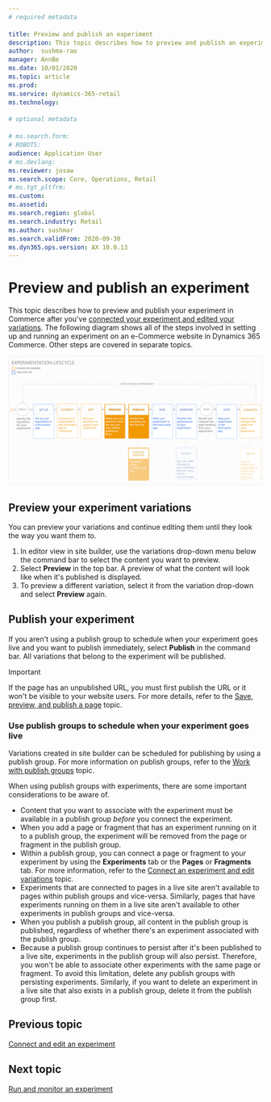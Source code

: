 ```yaml
---
# required metadata

title: Preview and publish an experiment
description: This topic describes how to preview and publish an experiment from Dynamics 365 Commerce.
author:  sushma-rao 
manager: AnnBe
ms.date: 10/01/2020
ms.topic: article
ms.prod: 
ms.service: dynamics-365-retail
ms.technology: 

# optional metadata

# ms.search.form: 
# ROBOTS: 
audience: Application User
# ms.devlang: 
ms.reviewer: josaw
ms.search.scope: Core, Operations, Retail
# ms.tgt_pltfrm: 
ms.custom: 
ms.assetid: 
ms.search.region: global
ms.search.industry: Retail
ms.author: sushmar
ms.search.validFrom: 2020-09-30
ms.dyn365.ops.version: AX 10.0.13
---
```


# Preview and publish an experiment

This topic describes how to preview and publish your experiment in Commerce after you've [connected your experiment and edited your variations](experimentation-connect-edit.md). The following diagram shows all of the steps involved in setting up and running an experiment on an e-Commerce website in Dynamics 365 Commerce. Other steps are covered in separate topics.

[ ![Experimentation user journey - Preview & Publish](./media/experimentation_preview_publish.svg) ](./media/experimentation_preview_publish.svg#lightbox)

## Preview your experiment variations
You can preview your variations and continue editing them until they look the way you want them to.

1. In editor view in site builder, use the variations drop-down menu below the command bar to select the content you want to preview. 
1. Select **Preview** in the top bar. A preview of what the content will look like when it's published is displayed.
1. To preview a different variation, select it from the variation drop-down and select **Preview** again.

## Publish your experiment
If you aren't using a publish group to schedule when your experiment goes live and you want to publish immediately, select **Publish** in the command bar. All variations that belong to the experiment will be published.
    
> [!IMPORTANT]
> If the page has an unpublished URL, you must first publish the URL or it won't be visible to your website users. For more details, refer to the [Save, preview, and publish a page](save-preview-publish-page.md) topic.
    
### Use publish groups to schedule when your experiment goes live
Variations created in site builder can be scheduled for publishing by using a publish group. For more information on publish groups, refer to the [Work with publish groups](publish-groups.md) topic.

When using publish groups with experiments, there are some important considerations to be aware of.
- Content that you want to associate with the experiment must be available in a publish group *before* you connect the experiment. 
- When you add a page or fragment that has an experiment running on it to a publish group, the experiment will be removed from the page or fragment in the publish group.
- Within a publish group, you can connect a page or fragment to your experiment by using the **Experiments** tab or the **Pages** or **Fragments** tab. For more information, refer to the [Connect an experiment and edit variations](experimentation-connect-edit.md) topic.
- Experiments that are connected to pages in a live site aren't available to pages within publish groups and vice-versa. Similarly, pages that have experiments running on them in a live site aren't available to other experiments in publish groups and vice-versa.
- When you publish a publish group, all content in the publish group is published, regardless of whether there's an experiment associated with the publish group.
- Because a publish group continues to persist after it's been published to a live site, experiments in the publish group will also persist. Therefore, you won't be able to associate other experiments with the same page or fragment. To avoid this limitation, delete any publish groups with persisting experiments. Similarly, if you want to delete an experiment in a live site that also exists in a publish group, delete it from the publish group first.

## Previous topic
[Connect and edit an experiment](experimentation-connect-edit.md)

## Next topic
[Run and monitor an experiment](experimentation-run-monitor.md)
